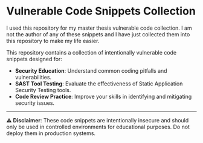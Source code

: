 # Vulnerable Code Snippets Collection

I used this repository for my master thesis vulnerable code collection. I am not the author of any of these snippets and I have just collected them into this repository to make my life easier.

This repository contains a collection of intentionally vulnerable code snippets designed for:

- **Security Education**: Understand common coding pitfalls and vulnerabilities.
- **SAST Tool Testing**: Evaluate the effectiveness of Static Application Security Testing tools.
- **Code Review Practice**: Improve your skills in identifying and mitigating security issues.

--- 
**⚠️ Disclaimer**: These code snippets are intentionally insecure and should only be used in controlled environments for educational purposes. Do not deploy them in production systems.